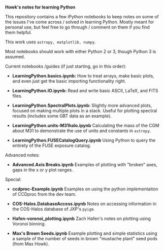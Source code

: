 **Howk's notes for learning Python**

This repository contains a few iPython notebooks to keep notes on some of the issues I've come across / solved in learning Python. Mostly meant for personal use, but feel free to go through / comment on them if you find them helpful.

This work uses `astropy, matplotlib, numpy`.

Most notebooks should work with either Python 2 or 3, though Python 3 is assumed.

Current notebooks /guides (if just starting, go in this order):

* **LearningPython.basics.ipynb:** How to treat arrays, make basic plots, and even just get the basic importing functionality right.

* **LearningPython.IO.ipynb:** Read and write basic ASCII, LaTeX, and FITS files.

* **LearningPython.SpectralPlots.ipynb:** Slightly more advanced plots, focused on making multiple plots in a stack. Useful for plotting spectral results (includes some GBT data as an example).

* **LearningPython.units-M31halo.ipynb** Calculating the mass of the CGM about M31 to demonstrate the use of units and constants in `astropy`.

* **LearningPython.FUSECatalogQuery.ipynb** Using Python to query the entirety of the FUSE exposure catalog.


Advanced notes:
* **Advanced.Axis Breaks.ipynb** Examples of plotting with "broken" axes, gaps in the x or y plot ranges.

Special:
* **ccdproc-Example.ipynb** Examples on using the python implementaiton of CCDproc from the dev team.

* **COS-Halos.DatabaseAccess.ipynb** Notes on accessing information in the COS-Halos database of JXP's `pyigm`.

* **Hafen-voronoi_plotting.ipynb** Zach Hafen's notes on plotting using Voronoi binning.

* **Max's Brown Seeds.ipynb** Example plotting and simple statistics using a sample of the number of seeds in brown "mustache plant" seed pods (from Max Howk).

